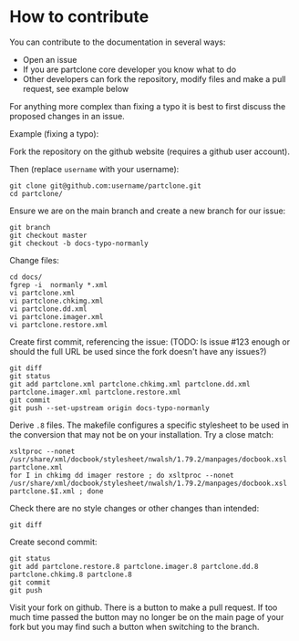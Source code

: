 # How to contribute

You can contribute to the documentation in several ways:
* Open an issue
* If you are partclone core developer you know what to do
* Other developers can fork the repository, modify files and make a pull request, see example below

For anything more complex than fixing a typo it is best to first discuss the proposed changes in an issue.

Example (fixing a typo):

Fork the repository on the github website (requires a github user account).

Then (replace `username` with your username):
```
git clone git@github.com:username/partclone.git
cd partclone/
```

Ensure we are on the main branch and create a new branch for our issue:
```
git branch
git checkout master
git checkout -b docs-typo-normanly
```

Change files:
```
cd docs/
fgrep -i  normanly *.xml
vi partclone.xml
vi partclone.chkimg.xml
vi partclone.dd.xml
vi partclone.imager.xml
vi partclone.restore.xml
```

Create first commit, referencing the issue:
(TODO: Is issue #123 enough or should the full URL be used since the fork doesn't have any issues?)
```
git diff
git status
git add partclone.xml partclone.chkimg.xml partclone.dd.xml partclone.imager.xml partclone.restore.xml 
git commit
git push --set-upstream origin docs-typo-normanly
```

Derive `.8` files. The makefile configures a specific stylesheet to be used in the conversion that
may not be on your installation. Try a close match:
```
xsltproc --nonet /usr/share/xml/docbook/stylesheet/nwalsh/1.79.2/manpages/docbook.xsl partclone.xml
for I in chkimg dd imager restore ; do xsltproc --nonet /usr/share/xml/docbook/stylesheet/nwalsh/1.79.2/manpages/docbook.xsl partclone.$I.xml ; done
```

Check there are no style changes or other changes than intended:
```
git diff
```

Create second commit:
```
git status
git add partclone.restore.8 partclone.imager.8 partclone.dd.8 partclone.chkimg.8 partclone.8
git commit
git push
```

Visit your fork on github. There is a button to make a pull request. If too much time passed the button may no longer be on the main page of your fork but you
may find such a button when switching to the branch.
